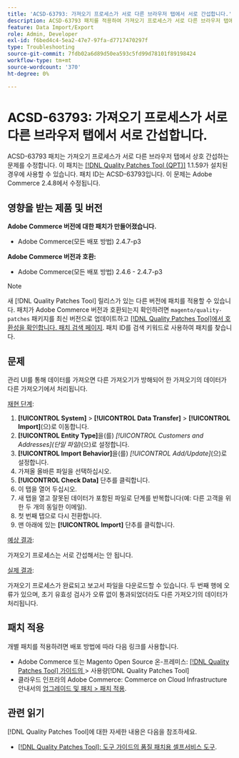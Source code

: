 ```yaml
---
title: 'ACSD-63793: 가져오기 프로세스가 서로 다른 브라우저 탭에서 서로 간섭합니다.'
description: ACSD-63793 패치를 적용하여 가져오기 프로세스가 서로 다른 브라우저 탭에서 서로 간섭하는 Adobe Commerce 문제를 수정합니다.
feature: Data Import/Export
role: Admin, Developer
exl-id: f6bed4c4-5ea2-47e7-97fa-d7717470297f
type: Troubleshooting
source-git-commit: 7fdb02a6d89d50ea593c5fd99d78101f89198424
workflow-type: tm+mt
source-wordcount: '370'
ht-degree: 0%

---
```


# ACSD-63793: 가져오기 프로세스가 서로 다른 브라우저 탭에서 서로 간섭합니다.

ACSD-63793 패치는 가져오기 프로세스가 서로 다른 브라우저 탭에서 상호 간섭하는 문제를 수정합니다. 이 패치는 [[!DNL Quality Patches Tool (QPT)]](/help/tools/quality-patches-tool/quality-patches-tool-to-self-serve-quality-patches.md) 1.1.59가 설치된 경우에 사용할 수 있습니다. 패치 ID는 ACSD-63793입니다. 이 문제는 Adobe Commerce 2.4.8에서 수정됩니다.

## 영향을 받는 제품 및 버전

**Adobe Commerce 버전에 대한 패치가 만들어졌습니다.**

* Adobe Commerce(모든 배포 방법) 2.4.7-p3

**Adobe Commerce 버전과 호환:**

* Adobe Commerce(모든 배포 방법) 2.4.6 - 2.4.7-p3

>[!NOTE]
>
>새 [!DNL Quality Patches Tool] 릴리스가 있는 다른 버전에 패치를 적용할 수 있습니다. 패치가 Adobe Commerce 버전과 호환되는지 확인하려면 `magento/quality-patches` 패키지를 최신 버전으로 업데이트하고 [[!DNL Quality Patches Tool]에서 호환성을 확인합니다. 패치 검색 페이지](https://experienceleague.adobe.com/tools/commerce-quality-patches/index.html). 패치 ID를 검색 키워드로 사용하여 패치를 찾습니다.

## 문제

관리 UI를 통해 데이터를 가져오면 다른 가져오기가 방해되어 한 가져오기의 데이터가 다른 가져오기에서 처리됩니다.

<u>재현 단계</u>:

1. **[!UICONTROL System]** > **[!UICONTROL Data Transfer]** > **[!UICONTROL Import]**(으)로 이동합니다.
1. **[!UICONTROL Entity Type]**&#x200B;을(를) *[!UICONTROL Customers and Addresses](단일 파일)*(으)로 설정합니다.
1. **[!UICONTROL Import Behavior]**&#x200B;을(를) *[!UICONTROL Add/Update]*(으)로 설정합니다.
1. 가져올 올바른 파일을 선택하십시오.
1. **[!UICONTROL Check Data]** 단추를 클릭합니다.
1. 이 탭을 열어 두십시오.
1. 새 탭을 열고 잘못된 데이터가 포함된 파일로 단계를 반복합니다(예: 다른 고객을 위한 두 개의 동일한 이메일).
1. 첫 번째 탭으로 다시 전환합니다.
1. 맨 아래에 있는 **[!UICONTROL Import]** 단추를 클릭합니다.

<u>예상 결과</u>:

가져오기 프로세스는 서로 간섭해서는 안 됩니다.

<u>실제 결과</u>:

가져오기 프로세스가 완료되고 보고서 파일을 다운로드할 수 있습니다. 두 번째 행에 오류가 있으며, 초기 유효성 검사가 오류 없이 통과되었더라도 다른 가져오기의 데이터가 처리됩니다.

## 패치 적용

개별 패치를 적용하려면 배포 방법에 따라 다음 링크를 사용합니다.

* Adobe Commerce 또는 Magento Open Source 온-프레미스: [[!DNL Quality Patches Tool]  가이드의 ](/help/tools/quality-patches-tool/usage.md)> 사용량[!DNL Quality Patches Tool]
* 클라우드 인프라의 Adobe Commerce: Commerce on Cloud Infrastructure 안내서의 [업그레이드 및 패치 > 패치 적용](https://experienceleague.adobe.com/docs/commerce-cloud-service/user-guide/develop/upgrade/apply-patches.html).

## 관련 읽기

[!DNL Quality Patches Tool]에 대한 자세한 내용은 다음을 참조하세요.

* [[!DNL Quality Patches Tool]: 도구 가이드의 품질 패치용 셀프서비스 도구](/help/tools/quality-patches-tool/quality-patches-tool-to-self-serve-quality-patches.md).
